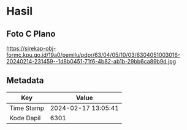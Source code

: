 # Hasil

## Foto C Plano

https://sirekap-obj-formc.kpu.go.id/19a0/pemilu/pdpr/63/04/05/10/03/6304051003016-20240214-231459--1d8b0451-71f6-4b82-ab1b-29bb6ca89b9d.jpg


## Metadata

| Key        | Value               |
| ---------- | ------------------- |
| Time Stamp | 2024-02-17 13:05:41 |
| Kode Dapil | 6301                |



